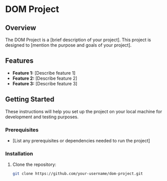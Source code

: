 # DOM Project

## Overview

The DOM Project is a [brief description of your project]. This project is designed to [mention the purpose and goals of your project].

## Features

- **Feature 1:** [Describe feature 1]
- **Feature 2:** [Describe feature 2]
- **Feature 3:** [Describe feature 3]

## Getting Started

These instructions will help you set up the project on your local machine for development and testing purposes.

### Prerequisites

- [List any prerequisites or dependencies needed to run the project]

### Installation

1. Clone the repository:

   ```bash
   git clone https://github.com/your-username/dom-project.git
